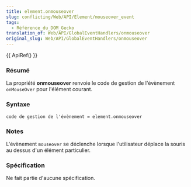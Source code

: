 ```yaml
---
title: element.onmouseover
slug: conflicting/Web/API/Element/mouseover_event
tags:
  - Référence_du_DOM_Gecko
translation_of: Web/API/GlobalEventHandlers/onmouseover
original_slug: Web/API/GlobalEventHandlers/onmouseover
---
```

{{ ApiRef() }}

### Résumé

La propriété **onmouseover** renvoie le code de gestion de l'évènement `onMouseOver` pour l'élément courant.

### Syntaxe

```
code de gestion de l'évènement = element.onmouseover
```

### Notes

L'évènement `mouseover` se déclenche lorsque l'utilisateur déplace la souris au dessus d'un élément particulier.

### Spécification

Ne fait partie d'aucune spécification.
